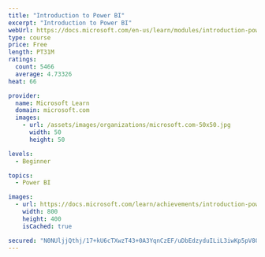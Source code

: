 ```yaml
---
title: "Introduction to Power BI"
excerpt: "Introduction to Power BI"
webUrl: https://docs.microsoft.com/en-us/learn/modules/introduction-power-bi/
type: course
price: Free
length: PT31M
ratings:
  count: 5466
  average: 4.73326
heat: 66

provider:
  name: Microsoft Learn
  domain: microsoft.com
  images:
    - url: /assets/images/organizations/microsoft.com-50x50.jpg
      width: 50
      height: 50

levels:
  - Beginner

topics:
  - Power BI

images:
  - url: https://docs.microsoft.com/learn/achievements/introduction-power-bi-social.png
    width: 800
    height: 400
    isCached: true

secured: "N0NUljjQthj/17+kU6cTXwzT43+0A3YqnCzEF/uDbEdzyduILiL3iwKp5pV80CwuhyCVr+HmTqdDZ5e2QEyI62ZVkEWhNvY7Mpdxih4F1Va6i/sr+1I9p1qvn6De2CrWdqbhpxaFringbedFiVXYM6nDwnXBThXxNdiAOok7cEKIWvzvFrL0cnE8xaBKJsv7IMQyySzLgu2j2GU/94yyxeh4YV0xpBP5l2oumGASpxHAlylV2FH6P8dIIK3qvlYZRyodsSJVlx3bMT+l0wtJ0L9pTDQJb4dhV+lIMlAlWhZLWFzuICSc55l6ObTIWUZj3cICE5ntWnx5Ub+XVJRIGuvom6LEdn9kcLU+iMEiaQhfLCypb/haYeQcfiLgVskaThLiU0PCiD70HKNkrESLWXAIYHtJI27G/t8CN+arhR4=;SEImUAC1Ebi5IavZIQCetA=="
---
```


